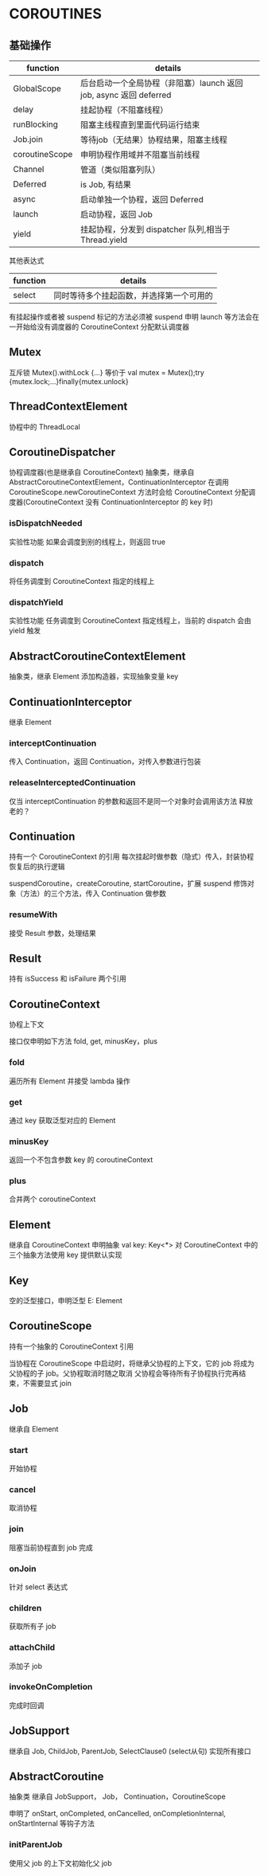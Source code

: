 # COROUTINES
## 基础操作

function | details
--- | ---
GlobalScope | 后台启动一个全局协程（非阻塞）launch 返回 job, async 返回 deferred
delay | 挂起协程（不阻塞线程）
runBlocking | 阻塞主线程直到里面代码运行结束
Job.join | 等待job（无结果）协程结果，阻塞主线程
coroutineScope | 申明协程作用域并不阻塞当前线程
Channel | 管道（类似阻塞列队）
Deferred | is Job, 有结果
async | 启动单独一个协程，返回 Deferred
launch | 启动协程，返回 Job
yield | 挂起协程，分发到 dispatcher 队列,相当于 Thread.yield

其他表达式

function | details
--- | ---
select | 同时等待多个挂起函数，并选择第一个可用的

有挂起操作或者被 suspend 标记的方法必须被 suspend 申明
launch 等方法会在一开始给没有调度器的 CoroutineContext 分配默认调度器

## Mutex
互斥锁
Mutex().withLock {...} 等价于 val mutex = Mutex();try {mutex.lock;...}finally{mutex.unlock}

## ThreadContextElement
协程中的 ThreadLocal

## CoroutineDispatcher
协程调度器(也是继承自 CoroutineContext)
抽象类，继承自 AbstractCoroutineContextElement，ContinuationInterceptor
在调用 CoroutineScope.newCoroutineContext 方法时会给 CoroutineContext 分配调度器(CoroutineContext 没有 ContinuationInterceptor 的 key 时)

### isDispatchNeeded
实验性功能
如果会调度到别的线程上，则返回 true
### dispatch
将任务调度到 CoroutineContext 指定的线程上
### dispatchYield
实验性功能
任务调度到 CoroutineContext 指定线程上，当前的 dispatch 会由 yield 触发

## AbstractCoroutineContextElement
抽象类，继承 Element
添加构造器，实现抽象变量 key

## ContinuationInterceptor
继承 Element
### interceptContinuation
传入 Continuation，返回 Continuation，对传入参数进行包装
### releaseInterceptedContinuation
仅当 interceptContinuation 的参数和返回不是同一个对象时会调用该方法
释放老的？
## Continuation
持有一个 CoroutineContext 的引用
每次挂起时做参数（隐式）传入，封装协程恢复后的执行逻辑

suspendCoroutine，createCoroutine, startCoroutine，扩展 suspend 修饰对象（方法）的三个方法，传入 Continuation 做参数
### resumeWith
接受 Result 参数，处理结果
## Result
持有 isSuccess 和 isFailure 两个引用
## CoroutineContext
协程上下文

接口仅申明如下方法
fold, get, minusKey，plus
### fold
遍历所有 Element 并接受 lambda 操作
### get
通过 key 获取泛型对应的 Element
### minusKey
返回一个不包含参数 key 的 coroutineContext
### plus
合并两个 coroutineContext

## Element
继承自 CoroutineContext
申明抽象 val key: Key<*>
对 CoroutineContext 中的三个抽象方法使用 key 提供默认实现

## Key
空的泛型接口，申明泛型 E: Element

## CoroutineScope
持有一个抽象的 CoroutineContext 引用

当协程在 CoroutineScope 中启动时，将继承父协程的上下文，它的 job 将成为父协程的子 job。父协程取消时随之取消
父协程会等待所有子协程执行完再结束，不需要显式 join

## Job
继承自 Element
### start
开始协程
### cancel
取消协程
### join
阻塞当前协程直到 job 完成
### onJoin
针对 select 表达式
### children
获取所有子 job
### attachChild
添加子 job
### invokeOnCompletion
完成时回调
## JobSupport
继承自 Job, ChildJob, ParentJob, SelectClause0 (select从句)
实现所有接口
## AbstractCoroutine
抽象类
继承自 JobSupport， Job， Continuation，CoroutineScope

申明了 onStart, onCompleted, onCancelled, onCompletionInternal, onStartInternal 等钩子方法

### initParentJob
使用父 job 的上下文初始化父 job


